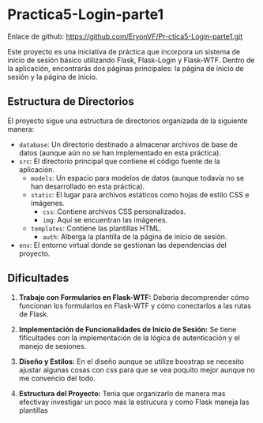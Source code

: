 # Practica5-Login-parte1

Enlace de github: https://github.com/EryonVF/Pr-ctica5-Login-parte1.git

Este proyecto es una iniciativa de práctica que incorpora un sistema de inicio de sesión básico utilizando Flask, Flask-Login y Flask-WTF. Dentro de la aplicación, encontrarás dos páginas principales: la página de inicio de sesión y la página de inicio.

## Estructura de Directorios
El proyecto sigue una estructura de directorios organizada de la siguiente manera:

- `database`: Un directorio destinado a almacenar archivos de base de datos (aunque aún no se han implementado en esta práctica).
- `src`: El directorio principal que contiene el código fuente de la aplicación.
  - `models`: Un espacio para modelos de datos (aunque todavía no se han desarrollado en esta práctica).
  - `static`: El lugar para archivos estáticos como hojas de estilo CSS e imágenes.
    - `css`: Contiene archivos CSS personalizados.
    - `img`: Aquí se encuentran las imágenes.
  - `templates`: Contiene las plantillas HTML.
    - `auth`: Alberga la plantilla de la página de inicio de sesión.
- `env`: El entorno virtual donde se gestionan las dependencias del proyecto.


## Dificultades
1. **Trabajo con Formularios en Flask-WTF:** Deberia decomprender cómo funcionan los formularios en Flask-WTF y cómo conectarlos a las rutas de Flask.

2. **Implementación de Funcionalidades de Inicio de Sesión:** Se tiene fificultades con la implementación de la lógica de autenticación y el manejo de sesiones. 

3. **Diseño y Estilos:** En el diseño aunque se utilize boostrap se necesito ajustar algunas cosas con css para que se vea poquito mejor aunque no me convencio del todo.

4. **Estructura del Proyecto:** Tenia que organizarlo de manera mas efectivay investigar un poco mas la estrucura y como Flask maneja las plantillas 


